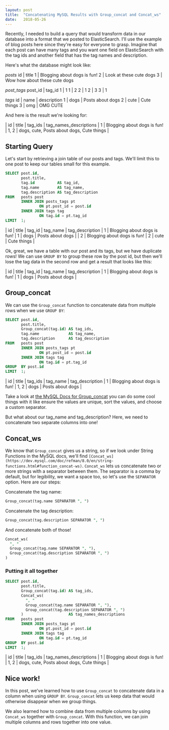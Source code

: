 ```yaml
---
layout: post
title:  "Concatenating MySQL Results with Group_concat and Concat_ws"
date:   2018-05-26
---
```

Recently, I needed to build a query that would transform data in our database into a format that we posted to ElasticSearch. I'll use the example of blog posts here since they're easy for everyone to grasp. Imagine that each post can have many tags and you want one field on ElasticSearch with the tag ids and another field that has the tag names and description.

Here's what the database might look like:

*posts*
id | title
1 | Blogging about dogs is fun!
2 | Look at these cute dogs
3 | Wow how about these cute dogs

*post_tags*
post_id | tag_id
1 | 1
1 | 2
2 | 1
2 | 3
3 | 1

*tags*
id | name | description
1 | dogs | Posts about dogs
2 | cute | Cute things
3 | omg | OMG CUTE

And here is the result we're looking for:

| id | title | tag_ids | tag_names_descriptions
| 1 | Blogging about dogs is fun! | 1, 2 | dogs, cute, Posts about dogs, Cute things |

## Starting Query

Let's start by retrieving a join table of our posts and tags. We'll limit this to one post to keep our tables small for this example.

```sql
SELECT post.id,
       post.title,
       tag.id          AS tag_id,
       tag.name        AS tag_name,
       tag.description AS tag_description
FROM   posts post
       INNER JOIN posts_tags pt
               ON pt.post_id = post.id
       INNER JOIN tags tag
               ON tag.id = pt.tag_id
LIMIT  1;
```

| id | title | tag_id | tag_name | tag_description
| 1 | Blogging about dogs is fun! | 1 | dogs | Posts about dogs |
| 2 | Blogging about dogs is fun! | 2 | cute | Cute things |

Ok, great, we have a table with our post and its tags, but we have duplicate rows! We can use `GROUP BY` to group these row by the post id, but then we'll lose the tag data in the second row and get a result that looks like this:

| id | title | tag_id | tag_name | tag_description
| 1 | Blogging about dogs is fun! | 1 | dogs | Posts about dogs |

## Group_concat

We can use the `Group_concat` function to concatenate data from multiple rows when we use `GROUP BY`:

```sql
SELECT post.id,
       post.title,
       Group_concat(tag.id) AS tag_ids,
       tag.name             AS tag_name,
       tag.description      AS tag_description
FROM   posts post
       INNER JOIN posts_tags pt
               ON pt.post_id = post.id
       INNER JOIN tags tag
               ON tag.id = pt.tag_id
GROUP  BY post.id
LIMIT  1;  
```

| id | title | tag_ids | tag_name | tag_description
| 1 | Blogging about dogs is fun! | 1, 2 | dogs | Posts about dogs |

Take a look at [the MySQL Docs for Group_concat](https://dev.mysql.com/doc/refman/8.0/en/group-by-functions.html#function_group-concat) you can do some cool things with it like ensure the values are unique, sort the values, and choose a custom separator.

But what about our tag_name and tag_description? Here, we need to concatenate two separate columns into one!

## Concat_ws

We know that `Group_concat` gives us a string, so if we look under String Functions in the MySQL docs, we'll find `[Concat_ws](https://dev.mysql.com/doc/refman/8.0/en/string-functions.html#function_concat-ws)`. `Concat_ws` lets us concatenate two or more strings with a separator between them. The separator is a comma by default, but for legibility, we want a space too, so let's use the `SEPARATOR` option. Here are our steps:

Concatenate the tag name:

```sql
Group_concat(tag.name SEPARATOR ", ")
```

Concatenate the tag description:

```sql
Group_concat(tag.description SEPARATOR ", ")
```

And concatenate both of those!

```sql
Concat_ws(
  ", "
  Group_concat(tag.name SEPARATOR ", "),
  Group_concat(tag.description SEPARATOR ", ")
)
```

### Putting it all together

```sql
SELECT post.id,
       post.title,
       Group_concat(tag.id) AS tag_ids,
       Concat_ws(
         ", "
         Group_concat(tag.name SEPARATOR ", "),
         Group_concat(tag.description SEPARATOR ", ")
       )                    AS tag_names_descriptions
FROM   posts post
       INNER JOIN posts_tags pt
               ON pt.post_id = post.id
       INNER JOIN tags tag
               ON tag.id = pt.tag_id
GROUP  BY post.id
LIMIT  1;
```

| id | title | tag_ids | tag_names_descriptions
| 1 | Blogging about dogs is fun! | 1, 2 | dogs, cute, Posts about dogs, Cute things |

## Nice work!

In this post, we've learned how to use `Group_concat` to concatenate data in a column when using `GROUP BY`. `Group_concat` lets us keep data that would otherwise disappear when we group things.

We also learned how to combine data from multiple columns by using `Concat_ws` together with `Group_concat`. With this function, we can join multiple columns and rows together into one value.
